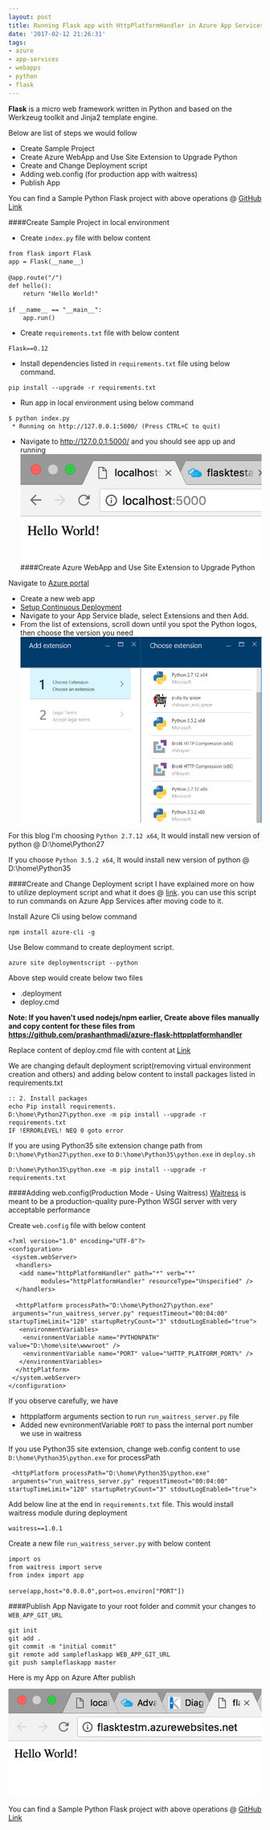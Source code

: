 ```yaml
---
layout: post
title: Running Flask app with HttpPlatformHandler in Azure App Services
date: '2017-02-12 21:26:31'
tags:
- azure
- app-services
- webapps
- python
- flask
---
```


**Flask** is a micro web framework written in Python and based on the Werkzeug toolkit and Jinja2 template engine.

Below are list of steps we would follow

* Create Sample Project
* Create Azure WebApp and Use Site Extension to Upgrade Python
* Create and Change Deployment script
* Adding web.config (for production app with waitress)
* Publish App 

You can find a Sample Python Flask project with above operations @ [GitHub Link](https://github.com/prashanthmadi/azure-flask-httpplatformhandler)

####Create Sample Project in local environment
* Create `index.py` file with below content
```
from flask import Flask
app = Flask(__name__)

@app.route("/")
def hello():
    return "Hello World!"

if __name__ == "__main__":
    app.run()
```
* Create `requirements.txt` file with below content
```
Flask==0.12
```
* Install dependencies listed in `requirements.txt` file using below command.
```
pip install --upgrade -r requirements.txt
```
* Run app in local environment using below command
```
$ python index.py 
 * Running on http://127.0.0.1:5000/ (Press CTRL+C to quit)
```
* Navigate to http://127.0.0.1:5000/ and you should see app up and running
![Flask app on Local](/content/images/2017/02/Screen-Shot-2017-02-12-at-1-19-50-PM.png)
####Create Azure WebApp and Use Site Extension to Upgrade Python

Navigate to [Azure portal](https://portal.azure.com/)

* Create a new web app
* [Setup Continuous Deployment](https://docs.microsoft.com/en-us/azure/app-service-web/app-service-continuous-deployment)
* Navigate to your App Service blade, select Extensions and then Add.
* From the list of extensions, scroll down until you spot the Python logos, then choose the version you need
![Site Extension](/content/images/2016/11/siteextensions.png)

For this blog I'm choosing `Python 2.7.12 x64`, It would install new version of python @ D:\home\Python27

If you choose `Python 3.5.2 x64`, It would install new version of python @ D:\home\Python35

####Create and Change Deployment script
I have explained more on how to utilize deployment script and what it does @ [link](/azure-custom-deployment). you can use this script to run commands on Azure App Services after moving code to it.

Install Azure Cli using below command

    npm install azure-cli -g
Use Below command to create deployment script. 

    azure site deploymentscript --python

Above step would create below two files

* .deployment
* deploy.cmd


<b>Note: If you haven't used nodejs/npm earlier, Create above files manually and copy content for these files from https://github.com/prashanthmadi/azure-flask-httpplatformhandler</b>

Replace content of deploy.cmd file with content at [Link](https://github.com/prashanthmadi/azure-flask-httpplatformhandler/blob/master/deploy.cmd)

We are changing default deployment script(removing virtual environment creation and others) and adding below content to install packages listed in requirements.txt

```
:: 2. Install packages
echo Pip install requirements.
D:\home\Python27\python.exe -m pip install --upgrade -r requirements.txt
IF !ERRORLEVEL! NEQ 0 goto error
```

If you are using Python35 site extension change path from `D:\home\Python27\python.exe` to `D:\home\Python35\python.exe` in `deploy.sh`
```
D:\home\Python35\python.exe -m pip install --upgrade -r requirements.txt
```
####Adding web.config(Production Mode - Using Waitress)
[Waitress](http://docs.pylonsproject.org/projects/waitress/en/latest/) is meant to be a production-quality pure-Python WSGI server with very acceptable performance

Create `web.config` file with below content
```
<?xml version="1.0" encoding="UTF-8"?>
<configuration>
 <system.webServer>
  <handlers>
   <add name="httpPlatformHandler" path="*" verb="*" 
         modules="httpPlatformHandler" resourceType="Unspecified" />
  </handlers>

  <httpPlatform processPath="D:\home\Python27\python.exe"
 arguments="run_waitress_server.py" requestTimeout="00:04:00" startupTimeLimit="120" startupRetryCount="3" stdoutLogEnabled="true">
   <environmentVariables>
    <environmentVariable name="PYTHONPATH" value="D:\home\site\wwwroot" />
    <environmentVariable name="PORT" value="%HTTP_PLATFORM_PORT%" />
   </environmentVariables>
  </httpPlatform>
 </system.webServer>
</configuration>
```
If you observe carefully, we have 

* httpplatform arguments section to run `run_waitress_server.py` file
* Added new evnironmentVariable `PORT` to pass the internal port number we use in waitress

If you use Python35 site extension, change web.config content to use `D:\home\Python35\python.exe` for processPath
```
 <httpPlatform processPath="D:\home\Python35\python.exe"
 arguments="run_waitress_server.py" requestTimeout="00:04:00" startupTimeLimit="120" startupRetryCount="3" stdoutLogEnabled="true">
```

Add below line at the end in `requirements.txt` file. This would install waitress module during deployment
```
waitress==1.0.1
```

Create a new file `run_waitress_server.py` with below content
```
import os
from waitress import serve
from index import app

serve(app,host="0.0.0.0",port=os.environ["PORT"])
```

####Publish App 
Navigate to your root folder and commit your changes to `WEB_APP_GIT_URL`
```
git init  
git add .  
git commit -m "initial commit"  
git remote add sampleflaskapp WEB_APP_GIT_URL  
git push sampleflaskapp master  
```

Here is my App on Azure After publish

![Django Sample App Azure](/content/images/2017/02/Screen-Shot-2017-02-12-at-3-23-56-PM.png)


You can find a Sample Python Flask project with above operations @ [GitHub Link](https://github.com/prashanthmadi/azure-flask-httpplatformhandler)